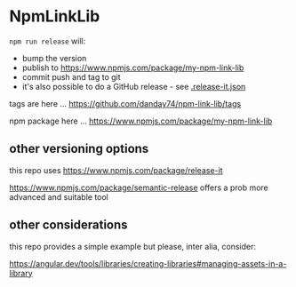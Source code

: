 # NpmLinkLib

`npm run release` will:

* bump the version
* publish to https://www.npmjs.com/package/my-npm-link-lib
* commit push and tag to git
* it's also possible to do a GitHub release - see [.release-it.json](projects/my-npm-link-lib/.release-it.json)

tags are here ... https://github.com/danday74/npm-link-lib/tags

npm package here ... https://www.npmjs.com/package/my-npm-link-lib


## other versioning options

this repo uses https://www.npmjs.com/package/release-it

https://www.npmjs.com/package/semantic-release offers a prob more advanced and suitable tool


## other considerations

this repo provides a simple example but please, inter alia, consider:

https://angular.dev/tools/libraries/creating-libraries#managing-assets-in-a-library

